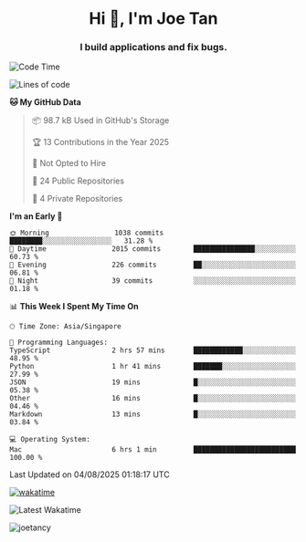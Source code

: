 <h1 align="center">Hi 👋, I'm Joe Tan</h1>
<h3 align="center">I build applications and fix bugs.</h3>

<!--START_SECTION:waka-->
![Code Time](http://img.shields.io/badge/Code%20Time-1%2C591%20hrs%2028%20mins-blue)

![Lines of code](https://img.shields.io/badge/From%20Hello%20World%20I%27ve%20Written-46.5%20million%20lines%20of%20code-blue)

**🐱 My GitHub Data** 

> 📦 98.7 kB Used in GitHub's Storage 
 > 
> 🏆 13 Contributions in the Year 2025
 > 
> 🚫 Not Opted to Hire
 > 
> 📜 24 Public Repositories 
 > 
> 🔑 4 Private Repositories 
 > 
**I'm an Early 🐤** 

```text
🌞 Morning                1038 commits        ████████░░░░░░░░░░░░░░░░░   31.28 % 
🌆 Daytime                2015 commits        ███████████████░░░░░░░░░░   60.73 % 
🌃 Evening                226 commits         ██░░░░░░░░░░░░░░░░░░░░░░░   06.81 % 
🌙 Night                  39 commits          ░░░░░░░░░░░░░░░░░░░░░░░░░   01.18 % 
```


📊 **This Week I Spent My Time On** 

```text
🕑︎ Time Zone: Asia/Singapore

💬 Programming Languages: 
TypeScript               2 hrs 57 mins       ████████████░░░░░░░░░░░░░   48.95 % 
Python                   1 hr 41 mins        ███████░░░░░░░░░░░░░░░░░░   27.99 % 
JSON                     19 mins             █░░░░░░░░░░░░░░░░░░░░░░░░   05.38 % 
Other                    16 mins             █░░░░░░░░░░░░░░░░░░░░░░░░   04.46 % 
Markdown                 13 mins             █░░░░░░░░░░░░░░░░░░░░░░░░   03.84 % 

💻 Operating System: 
Mac                      6 hrs 1 min         █████████████████████████   100.00 % 
```


 Last Updated on 04/08/2025 01:18:17 UTC
<!--END_SECTION:waka-->
[![wakatime](https://wakatime.com/badge/user/e0e3a0f0-6d69-4241-946d-0baaf7b91278.svg)](https://wakatime.com/@e0e3a0f0-6d69-4241-946d-0baaf7b91278)

![Latest Wakatime](https://github.com/joetancy/joetancy/workflows/Latest%20Wakatime/badge.svg)

<p align="left"> <img src="https://komarev.com/ghpvc/?username=joetancy" alt="joetancy" /> </p>

